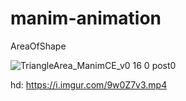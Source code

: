 # manim-animation
AreaOfShape 

![TriangleArea_ManimCE_v0 16 0 post0](https://user-images.githubusercontent.com/49576270/196756337-803e8ea5-e4e8-4442-a280-04b9b9d31de0.gif)

hd: https://i.imgur.com/9w0Z7v3.mp4
